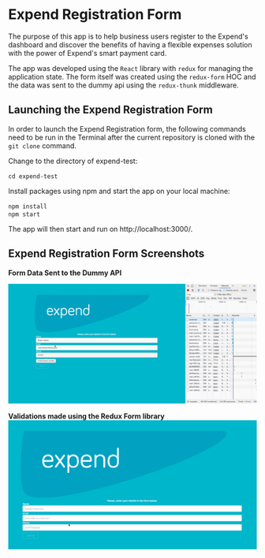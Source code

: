 # Expend Registration Form

The purpose of this app is to help business users register to the Expend's dashboard and discover the benefits of having a flexible expenses solution with the power of Expend's smart payment card.

The app was developed using the `React` library with `redux` for managing the application state. The form itself was created using the `redux-form` HOC and the data was sent to the dummy api using the `redux-thunk` middleware.

## Launching the Expend Registration Form

In order to launch the Expend Registration form, the following commands need to be run in the Terminal after the current repository is cloned with the `git clone` command.

Change to the directory of expend-test:

```
cd expend-test
```

Install packages using npm and start the app on your local machine:

```
npm install
npm start
```

The app will then start and run on http://localhost:3000/.

## Expend Registration Form Screenshots

**Form Data Sent to the Dummy API**

![](expend-api.gif)

**Validations made using the Redux Form library**
![](expend-validations.gif)
